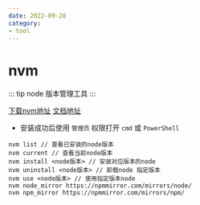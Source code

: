 ```yaml
---
date: 2022-09-28
category:
- tool
---
```


# nvm

::: tip
node 版本管理工具
:::

[下载nvm地址](https://github.com/coreybutler/nvm-windows/releases)
[文档地址](https://github.com/coreybutler/nvm-windows)

- 安装成功后使用 `管理员` 权限打开 `cmd` 或 `PowerShell`

```shell
nvm list // 查看已安装的node版本
nvm current // 查看当前node版本
nvm install <node版本> // 安装对应版本的node
nvm uninstall <node版本> // 卸载node 指定版本
nvm use <node版本> // 使用指定版本node
nvm node_mirror https://npmmirror.com/mirrors/node/
nvm npm_mirror https://npmmirror.com/mirrors/npm/
```
